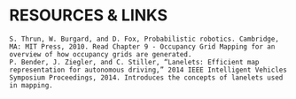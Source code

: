 # RESOURCES & LINKS



    S. Thrun, W. Burgard, and D. Fox, Probabilistic robotics. Cambridge, MA: MIT Press, 2010. Read Chapter 9 - Occupancy Grid Mapping for an overview of how occupancy grids are generated.
    P. Bender, J. Ziegler, and C. Stiller, “Lanelets: Efficient map representation for autonomous driving,” 2014 IEEE Intelligent Vehicles Symposium Proceedings, 2014. Introduces the concepts of lanelets used in mapping.
